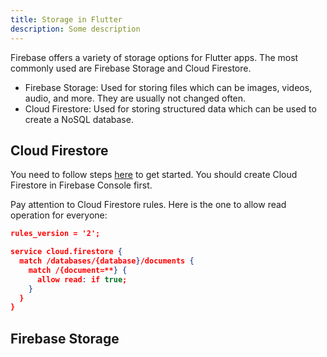 ```yaml
---
title: Storage in Flutter
description: Some description
---
```

Firebase offers a variety of storage options for Flutter apps. The most commonly used are Firebase Storage and Cloud Firestore.

- Firebase Storage: Used for storing files which can be images, videos, audio, and more. They are usually not changed often.
- Cloud Firestore: Used for storing structured data which can be used to create a NoSQL database.

## Cloud Firestore
You need to follow steps [here](https://firebase.google.com/docs/firestore/quickstart#dart) to get started. You should create Cloud Firestore in Firebase Console first.

Pay attention to Cloud Firestore rules. Here is the one to allow read operation for everyone:
```json
rules_version = '2';

service cloud.firestore {
  match /databases/{database}/documents {
    match /{document=**} {
      allow read: if true;
    }
  }
}
```

## Firebase Storage

